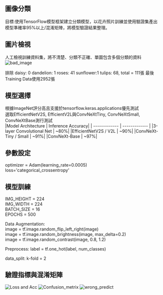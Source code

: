 ## 圖像分類
目標:使用TensorFlow模型框架建立分類模型，以花卉照片訓練並使用驗證集產出模型準確率95%以上/混淆矩陣，將模型驗證結果整理。  

## 圖片檢視
人工檢視訓練資料集，將不清楚、分類不正確、單圖包含多個分類的資料 
![bad_image](https://github.com/user-attachments/assets/7174ef9b-f0dc-451d-9719-d01c19ba9198)

排除 daisy: 0 dandelion: 1 roses: 41 sunflower:1 tulips: 68, total = 111張
最後Training Data使用2952張
## 模型選擇
根據ImageNet評分高且支援於tensorflow.keras.applications優先測試  
選取EfficientNetV2S, EfficientV2L與ConvNeXtTiny, ConvNeXtSmall, ConvNeXtBase測行測試  
|Model Architecture | Inference Accuracy|
| ------------- | ------------- |
|3-layer Convolutional Net | ~80%|
|EfficientNetV2S / V2L | ~90%|
|ConvNeXt-Tiny / Small | ~91%|
|ConvNeXt-Base | ~97%|
## 參數設定
optimizer = Adam(learning_rate=0.0005)  
loss='categorical_crossentropy'  

## 模型訓練  
IMG_HEIGHT = 224  
IMG_WIDTH = 224  
BATCH_SIZE = 16  
EPOCHS = 500  

Data Augmentation:      
image = tf.image.random_flip_left_right(image)  
image = tf.image.random_brightness(image, max_delta=0.2)  
image = tf.image.random_contrast(image, 0.8, 1.2)  

Preprocess:
label = tf.one_hot(label, num_classes)

data_split:
k-fold = 2
## 驗證指標與混淆矩陣
![Loss and Acc](https://github.com/user-attachments/assets/0bfbeaa4-fb2d-4cc2-9370-92d0034c5f10)
![Confusion_metrix](https://github.com/user-attachments/assets/b55f91e9-f077-4bfa-bfcf-2421fd043094)
![wrong_predict](https://github.com/user-attachments/assets/5d5af46e-bfef-4e21-a1d7-8fc22c513a03)

